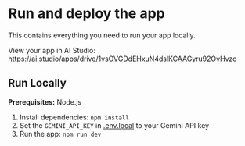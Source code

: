

# Run and deploy the app

This contains everything you need to run your app locally.

View your app in AI Studio: https://ai.studio/apps/drive/1vsOVGDdEHxuN4dslKCAAGyru92OvHvzo

## Run Locally

**Prerequisites:**  Node.js


1. Install dependencies:
   `npm install`
2. Set the `GEMINI_API_KEY` in [.env.local](.env.local) to your Gemini API key
3. Run the app:
   `npm run dev`

